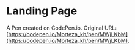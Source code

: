 # Landing Page

A Pen created on CodePen.io. Original URL: [https://codepen.io/Morteza_kh/pen/MWjLKbM](https://codepen.io/Morteza_kh/pen/MWjLKbM).


